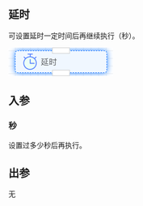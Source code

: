 ## 延时

可设置延时一定时间后再继续执行（秒）。

<img src="./img/delay.png" alt="image-20240822091816506" style="zoom:50%;" />

## 入参

### 秒

设置过多少秒后再执行。



## 出参

无